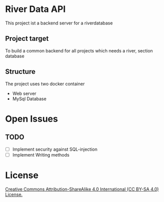 # River Data API

This project ist a backend server for  a riverdatabase

## Project target

To build a common backend for all projects which needs a river, section database


## Structure

The project uses two docker container
 - Web server
 - MySql Database

# Open Issues

## TODO
 - [ ] Implement security against SQL-injection
 - [ ] Implement Writing methods

# License
[Creative Commons Attribution-ShareAlike 4.0 International (CC BY-SA 4.0) License.](https://creativecommons.org/licenses/by-sa/4.0/)
